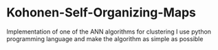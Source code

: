 # Kohonen-Self-Organizing-Maps
Implementation of one of the ANN algorithms for clustering
I use python programming language and make the algorithm as simple as possible
